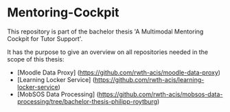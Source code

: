 # Mentoring-Cockpit
This repository is part of the bachelor thesis 'A Multimodal Mentoring Cockpit for Tutor Support'.

It has the purpose to give an overview on all repositories needed in the scope of this thesis:
* [Moodle Data Proxy] (https://github.com/rwth-acis/moodle-data-proxy)
* [Learning Locker Service] (https://github.com/rwth-acis/learning-locker-service)
* [MobSOS Data Processing] (https://github.com/rwth-acis/mobsos-data-processing/tree/bachelor-thesis-philipp-roytburg)
